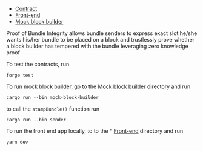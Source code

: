 * [Contract](https://github.com/qi-protocol/proof-of-bundle-integrity/tree/master/src)
* [Front-end](https://github.com/qi-protocol/proof-of-bundle-integrity/tree/master/axiom-starter)
* [Mock block builder](https://github.com/qi-protocol/proof-of-bundle-integrity/tree/master/mock-block-builder)

Proof of Bundle Integrity allows bundle senders to express exact slot he/she wants his/her bundle to be placed on a block and trustlessly prove whether a block builder has tempered with the bundle leveraging zero knowledge proof

To test the contracts, run
```
forge test
```

To run mock block builder, go  to the [Mock block builder](https://github.com/qi-protocol/proof-of-bundle-integrity/tree/master/mock-block-builder) directory and run
```
cargo run --bin mock-block-builder
```
to call the `stampBundle()` function run
```
cargo run --bin sender
```

To run the front end app locally, to to the * [Front-end](https://github.com/qi-protocol/proof-of-bundle-integrity/tree/master/axiom-starter) directory and run 
```
yarn dev
```
